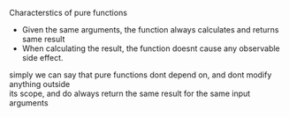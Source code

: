 Characterstics of pure functions
 
- Given the same arguments, the function always calculates and returns same result
- When calculating the result, the function doesnt cause any observable side effect.

simply we can say that pure functions dont depend on, and dont modify anything outside </br>
its scope, and do always return the same result for the same input arguments